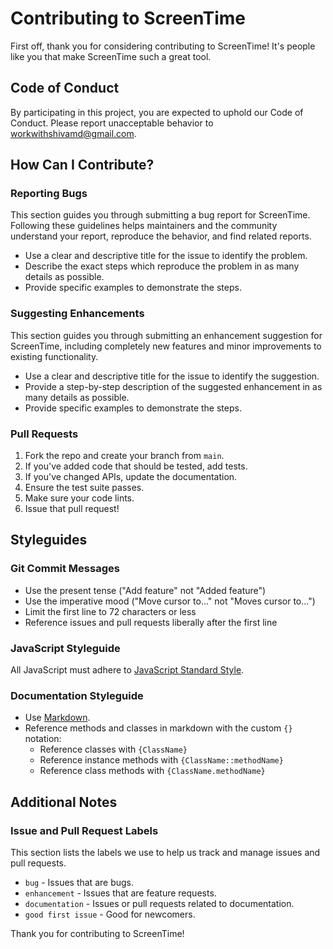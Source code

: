 # Contributing to ScreenTime

First off, thank you for considering contributing to ScreenTime! It's people like you that make ScreenTime such a great tool.

## Code of Conduct

By participating in this project, you are expected to uphold our Code of Conduct. Please report unacceptable behavior to workwithshivamd@gmail.com.

## How Can I Contribute?

### Reporting Bugs

This section guides you through submitting a bug report for ScreenTime. Following these guidelines helps maintainers and the community understand your report, reproduce the behavior, and find related reports.

- Use a clear and descriptive title for the issue to identify the problem.
- Describe the exact steps which reproduce the problem in as many details as possible.
- Provide specific examples to demonstrate the steps.

### Suggesting Enhancements

This section guides you through submitting an enhancement suggestion for ScreenTime, including completely new features and minor improvements to existing functionality.

- Use a clear and descriptive title for the issue to identify the suggestion.
- Provide a step-by-step description of the suggested enhancement in as many details as possible.
- Provide specific examples to demonstrate the steps.

### Pull Requests

1. Fork the repo and create your branch from `main`.
2. If you've added code that should be tested, add tests.
3. If you've changed APIs, update the documentation.
4. Ensure the test suite passes.
5. Make sure your code lints.
6. Issue that pull request!

## Styleguides

### Git Commit Messages

- Use the present tense ("Add feature" not "Added feature")
- Use the imperative mood ("Move cursor to..." not "Moves cursor to...")
- Limit the first line to 72 characters or less
- Reference issues and pull requests liberally after the first line

### JavaScript Styleguide

All JavaScript must adhere to [JavaScript Standard Style](https://standardjs.com/).

### Documentation Styleguide

- Use [Markdown](https://daringfireball.net/projects/markdown/).
- Reference methods and classes in markdown with the custom `{}` notation:
    - Reference classes with `{ClassName}`
    - Reference instance methods with `{ClassName::methodName}`
    - Reference class methods with `{ClassName.methodName}`

## Additional Notes

### Issue and Pull Request Labels

This section lists the labels we use to help us track and manage issues and pull requests.

* `bug` - Issues that are bugs.
* `enhancement` - Issues that are feature requests.
* `documentation` - Issues or pull requests related to documentation.
* `good first issue` - Good for newcomers.

Thank you for contributing to ScreenTime!
